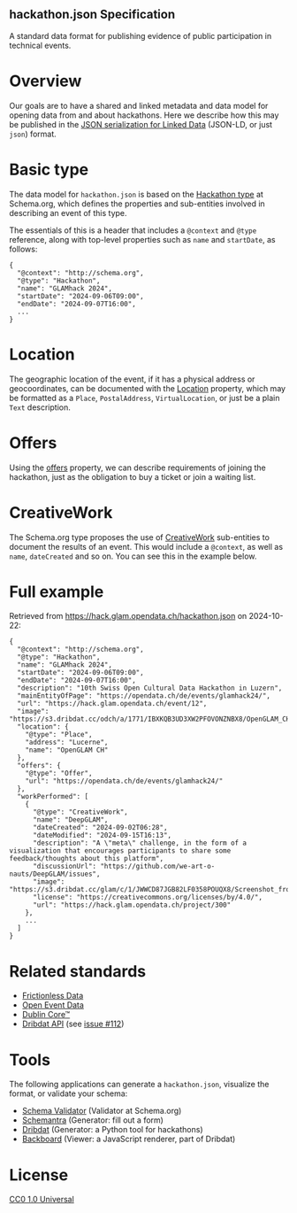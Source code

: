 hackathon.json Specification
----------------------------

A standard data format for publishing evidence of public participation in technical events.

# Overview

Our goals are to have a shared and linked metadata and data model for opening data from and about hackathons. Here we describe how this may be published in the [JSON serialization for Linked Data](https://www.google.com/url?sa=t&source=web&rct=j&opi=89978449&url=https://json-ld.org/&ved=2ahUKEwifyq272qGJAxV48LsIHe-qFuMQFnoECAgQAQ&usg=AOvVaw0KYV5lDp9ZQ0M18tp93C6E) (JSON-LD, or just `json`) format. 

# Basic type

The data model for `hackathon.json` is based on the [Hackathon type](https://schema.org/Hackathon) at Schema.org, which defines the properties and sub-entities involved in describing an event of this type. 

The essentials of this is a header that includes a `@context` and `@type` reference, along with top-level properties such as `name` and `startDate`, as follows:

```
{
  "@context": "http://schema.org",
  "@type": "Hackathon",
  "name": "GLAMhack 2024",
  "startDate": "2024-09-06T09:00",
  "endDate": "2024-09-07T16:00",
  ...
}
```

# Location

The geographic location of the event, if it has a physical address or geocoordinates, can be documented with the [Location](https://schema.org/location) property, which may be formatted as a `Place`, `PostalAddress`, `VirtualLocation`, or just be a plain `Text` description.

# Offers

Using the [offers](https://schema.org/offers) property, we can describe requirements of joining the hackathon, just as the obligation to buy a ticket or join a waiting list.

# CreativeWork

The Schema.org type proposes the use of [CreativeWork](https://schema.org/CreativeWork) sub-entities to document the results of an event. This would include a `@context`, as well as `name`, `dateCreated` and so on. You can see this in the example below.

# Full example

Retrieved from https://hack.glam.opendata.ch/hackathon.json on 2024-10-22:

```
{
  "@context": "http://schema.org",
  "@type": "Hackathon",
  "name": "GLAMhack 2024",
  "startDate": "2024-09-06T09:00",
  "endDate": "2024-09-07T16:00",
  "description": "10th Swiss Open Cultural Data Hackathon in Luzern",
  "mainEntityOfPage": "https://opendata.ch/de/events/glamhack24/",
  "url": "https://hack.glam.opendata.ch/event/12",
  "image": "https://s3.dribdat.cc/odch/a/1771/IBXKQB3UD3XW2PFOVONZNBX8/OpenGLAM_CH_Logo.svg.png",
  "location": {
    "@type": "Place",
    "address": "Lucerne",
    "name": "OpenGLAM CH"
  },
  "offers": {
    "@type": "Offer",
    "url": "https://opendata.ch/de/events/glamhack24/"
  },
  "workPerformed": [
    {
      "@type": "CreativeWork",
      "name": "DeepGLAM",
      "dateCreated": "2024-09-02T06:28",
      "dateModified": "2024-09-15T16:13",
      "description": "A \"meta\" challenge, in the form of a visualization that encourages participants to share some feedback/thoughts about this platform",
      "discussionUrl": "https://github.com/we-art-o-nauts/DeepGLAM/issues",
      "image": "https://s3.dribdat.cc/glam/c/1/JWWCD87JGB82LF0358POUQX8/Screenshot_from_20240906_220057.jpg",
      "license": "https://creativecommons.org/licenses/by/4.0/",
      "url": "https://hack.glam.opendata.ch/project/300"
    },
    ...
  ]
}
```

# Related standards

- [Frictionless Data](https://frictionlessdata.io) 
- [Open Event Data](https://www.openeventdata.ch)
- [Dublin Core™](https://www.dublincore.org/specifications/dublin-core/)
- [Dribdat API](https://dribdat.cc/contribute.html#api-guide) (see [issue #112](https://github.com/dribdat/dribdat/issues/112))

# Tools

The following applications can generate a `hackathon.json`, visualize the format, or validate your schema:

- [Schema Validator](https://validator.schema.org/) (Validator at Schema.org)
- [Schemantra](https://www.schemantra.com/schema_list/Hackathon) (Generator: fill out a form)
- [Dribdat](https://codeberg.org/dribdat/dribdat) (Generator: a Python tool for hackathons)
- [Backboard](https://codeberg.org/dribdat/backboard) (Viewer: a JavaScript renderer, part of Dribdat)

# License

[CC0 1.0 Universal](LICENSE)